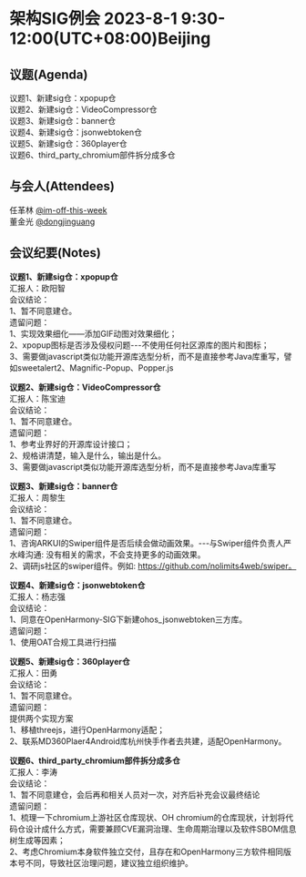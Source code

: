 # 架构SIG例会 2023-8-1 9:30-12:00(UTC+08:00)Beijing

## 议题(Agenda)

议题1、新建sig仓：xpopup仓  
议题2、新建sig仓：VideoCompressor仓  
议题3、新建sig仓：banner仓  
议题4、新建sig仓：jsonwebtoken仓  
议题5、新建sig仓：360player仓  
议题6、third_party_chromium部件拆分成多仓  

## 与会人(Attendees)

任革林 [@im-off-this-week](https://gitee.com/im-off-this-week)  
董金光 [@dongjinguang](https://gitee.com/dongjinguang)  

## 会议纪要(Notes)

**议题1、新建sig仓：xpopup仓**  
汇报人：欧阳智  
会议结论：  
1、暂不同意建仓。  
遗留问题：  
1、实现效果细化——添加GIF动图对效果细化；  
2、xpopup图标是否涉及侵权问题---不使用任何社区源库的图片和图标；  
3、需要做javascript类似功能开源库选型分析，而不是直接参考Java库重写，譬如sweetalert2、Magnific-Popup、Popper.js  

**议题2、新建sig仓：VideoCompressor仓**  
汇报人：陈宝迪  
会议结论：  
1、暂不同意建仓。  
遗留问题：  
1、参考业界好的开源库设计接口；  
2、规格讲清楚，输入是什么，输出是什么。  
3、需要做javascript类似功能开源库选型分析，而不是直接参考Java库重写  

**议题3、新建sig仓：banner仓**  
汇报人：周黎生  
会议结论：  
1、暂不同意建仓。  
遗留问题：  
1、咨询ARKUI的Swiper组件是否后续会做动画效果。---与Swiper组件负责人严水峰沟通: 没有相关的需求，不会支持更多的动画效果。  
2、调研js社区的swiper组件。例如: https://github.com/nolimits4web/swiper。  

**议题4、新建sig仓：jsonwebtoken仓**  
汇报人：杨志强  
会议结论：  
1、同意在OpenHarmony-SIG下新建ohos_jsonwebtoken三方库。  
遗留问题：  
1、使用OAT合规工具进行扫描  

**议题5、新建sig仓：360player仓**  
汇报人：田勇  
会议结论：  
1、暂不同意建仓。  
遗留问题：  
提供两个实现方案  
1、移植threejs，进行OpenHarmony适配；  
2、联系MD360Plaer4Android库杭州快手作者去共建，适配OpenHarmony。  

**议题6、third_party_chromium部件拆分成多仓**  
汇报人：李涛  
会议结论：  
1、暂不同意建仓，会后再和相关人员对一次，对齐后补充会议最终结论  
遗留问题：  
1、梳理一下chromium上游社区仓库现状、OH chromium的仓库现状，计划将代码仓设计成什么方式，需要兼顾CVE漏洞治理、生命周期治理以及软件SBOM信息树生成等因素；  
2、考虑Chromium本身软件独立交付，且存在和OpenHarmony三方软件相同版本号不同，导致社区治理问题，建议独立组织维护。  
